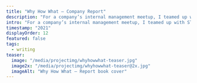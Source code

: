 ```yaml
---
title: "Why How What – Company Report"
description: "For a company’s internal management meetup, I teamed up with STATE to create a small book about the event."
intro: "For a company’s internal management meetup, I teamed up with STATE to create a small book about the event."
timestamp: "2021"
displayOrder: 12
featured: false
tags:
  - writing
teaser:
  image: "/media/projectimg/whyhowwhat-teaser.jpg"
  image2x: "/media/projectimg/whyhowwhat-teaser@2x.jpg"
  imageAlt: "Why How What – Report book cover"
---
```

